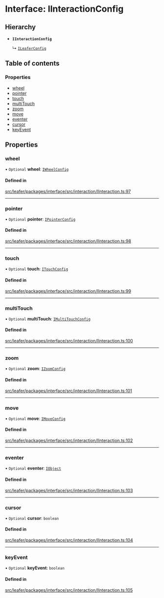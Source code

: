 # Interface: IInteractionConfig

## Hierarchy

- **`IInteractionConfig`**

  ↳ [`ILeaferConfig`](ILeaferConfig.md)

## Table of contents

### Properties

- [wheel](IInteractionConfig.md#wheel)
- [pointer](IInteractionConfig.md#pointer)
- [touch](IInteractionConfig.md#touch)
- [multiTouch](IInteractionConfig.md#multitouch)
- [zoom](IInteractionConfig.md#zoom)
- [move](IInteractionConfig.md#move)
- [eventer](IInteractionConfig.md#eventer)
- [cursor](IInteractionConfig.md#cursor)
- [keyEvent](IInteractionConfig.md#keyevent)

## Properties

### wheel

• `Optional` **wheel**: [`IWheelConfig`](IWheelConfig.md)

#### Defined in

[src/leafer/packages/interface/src/interaction/IInteraction.ts:97](https://github.com/leaferjs/leafer/blob/d3ec2c9bd49557a0d74aae684f8e3d3d557af194/packages/interface/src/interaction/IInteraction.ts#L97)

___

### pointer

• `Optional` **pointer**: [`IPointerConfig`](IPointerConfig.md)

#### Defined in

[src/leafer/packages/interface/src/interaction/IInteraction.ts:98](https://github.com/leaferjs/leafer/blob/d3ec2c9bd49557a0d74aae684f8e3d3d557af194/packages/interface/src/interaction/IInteraction.ts#L98)

___

### touch

• `Optional` **touch**: [`ITouchConfig`](ITouchConfig.md)

#### Defined in

[src/leafer/packages/interface/src/interaction/IInteraction.ts:99](https://github.com/leaferjs/leafer/blob/d3ec2c9bd49557a0d74aae684f8e3d3d557af194/packages/interface/src/interaction/IInteraction.ts#L99)

___

### multiTouch

• `Optional` **multiTouch**: [`IMultiTouchConfig`](IMultiTouchConfig.md)

#### Defined in

[src/leafer/packages/interface/src/interaction/IInteraction.ts:100](https://github.com/leaferjs/leafer/blob/d3ec2c9bd49557a0d74aae684f8e3d3d557af194/packages/interface/src/interaction/IInteraction.ts#L100)

___

### zoom

• `Optional` **zoom**: [`IZoomConfig`](IZoomConfig.md)

#### Defined in

[src/leafer/packages/interface/src/interaction/IInteraction.ts:101](https://github.com/leaferjs/leafer/blob/d3ec2c9bd49557a0d74aae684f8e3d3d557af194/packages/interface/src/interaction/IInteraction.ts#L101)

___

### move

• `Optional` **move**: [`IMoveConfig`](IMoveConfig.md)

#### Defined in

[src/leafer/packages/interface/src/interaction/IInteraction.ts:102](https://github.com/leaferjs/leafer/blob/d3ec2c9bd49557a0d74aae684f8e3d3d557af194/packages/interface/src/interaction/IInteraction.ts#L102)

___

### eventer

• `Optional` **eventer**: [`IObject`](IObject.md)

#### Defined in

[src/leafer/packages/interface/src/interaction/IInteraction.ts:103](https://github.com/leaferjs/leafer/blob/d3ec2c9bd49557a0d74aae684f8e3d3d557af194/packages/interface/src/interaction/IInteraction.ts#L103)

___

### cursor

• `Optional` **cursor**: `boolean`

#### Defined in

[src/leafer/packages/interface/src/interaction/IInteraction.ts:104](https://github.com/leaferjs/leafer/blob/d3ec2c9bd49557a0d74aae684f8e3d3d557af194/packages/interface/src/interaction/IInteraction.ts#L104)

___

### keyEvent

• `Optional` **keyEvent**: `boolean`

#### Defined in

[src/leafer/packages/interface/src/interaction/IInteraction.ts:105](https://github.com/leaferjs/leafer/blob/d3ec2c9bd49557a0d74aae684f8e3d3d557af194/packages/interface/src/interaction/IInteraction.ts#L105)
